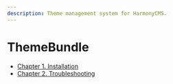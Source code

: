 ```yaml
---
description: Theme management system for HarmonyCMS.
---
```


# ThemeBundle

* [Chapter 1. Installation](installation.md)
* [Chapter 2. Troubleshooting](troubleshooting.md)

